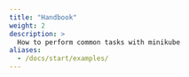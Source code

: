 ```yaml
---
title: "Handbook"
weight: 2
description: >
  How to perform common tasks with minikube
aliases:
  - /docs/start/examples/
---
```

